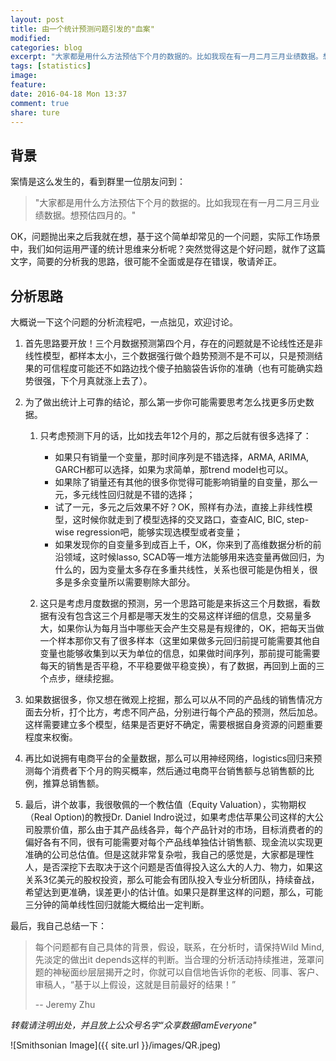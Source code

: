 ```yaml
---
layout: post
title: 由一个统计预测问题引发的"血案"
modified:
categories: blog
excerpt: "大家都是用什么方法预估下个月的数据的。比如我现在有一月二月三月业绩数据。想预估四月的。OK，问题抛出来之后我就在想，基于这个简单却常见一个问题，实际工作场景中，我们如何运用严谨的统计思维来分析呢？突然觉得这是个好问题，就作了这篇文字，简要的分析我的思路，很可能不全面或是存在错误，敬请斧正" 
tags: [statistics]
image:
feature:
date: 2016-04-18 Mon 13:37
comment: true
share: ture
---
```


## 背景
案情是这么发生的，看到群里一位朋友问到：

> "大家都是用什么方法预估下个月的数据的。比如我现在有一月二月三月业绩数据。想预估四月的。"

OK，问题抛出来之后我就在想，基于这个简单却常见的一个问题，实际工作场景中，我们如何运用严谨的统计思维来分析呢？突然觉得这是个好问题，就作了这篇文字，简要的分析我的思路，很可能不全面或是存在错误，敬请斧正。

## 分析思路

大概说一下这个问题的分析流程吧，一点拙见，欢迎讨论。

1. 首先思路要开放！三个月数据预测第四个月，存在的问题就是不论线性还是非线性模型，都样本太小，三个数据强行做个趋势预测不是不可以，只是预测结果的可信程度可能还不如路边找个傻子拍脑袋告诉你的准确（也有可能确实趋势很强，下个月真就涨上去了）。

2. 为了做出统计上可靠的结论，那么第一步你可能需要思考怎么找更多历史数据。

    1. 只考虑预测下月的话，比如找去年12个月的，那之后就有很多选择了：
        * 如果只有销量一个变量，那时间序列是不错选择，ARMA, ARIMA, GARCH都可以选择，如果为求简单，那trend model也可以。
        * 如果除了销量还有其他的很多你觉得可能影响销量的自变量，那么一元，多元线性回归就是不错的选择；
        * 试了一元，多元之后效果不好？OK，照样有办法，直接上非线性模型，这时候你就走到了模型选择的交叉路口，查查AIC, BIC, step-wise regression吧，能够实现选模型或者变量；
        * 如果发现你的自变量多到成百上千，OK，你来到了高维数据分析的前沿领域，这时候lasso, SCAD等一堆方法能够用来选变量再做回归，为什么的，因为变量太多存在多重共线性，关系也很可能是伪相关，很多是多余变量所以需要剔除大部分。
    
    2. 这只是考虑月度数据的预测，另一个思路可能是来拆这三个月数据，看数据有没有包含这三个月都是哪天发生的交易这样详细的信息，交易量多大，如果你认为每月当中哪些天会产生交易是有规律的，OK，把每天当做一个样本那你又有了很多样本（这里如果做多元回归前提可能需要其他自变量也能够收集到以天为单位的信息，如果做时间序列，那前提可能需要每天的销售是否平稳，不平稳要做平稳变换），有了数据，再回到上面的三个点步，继续挖掘。

3. 如果数据很多，你又想在微观上挖掘，那么可以从不同的产品线的销售情况方面去分析，打个比方，考虑不同产品，分别进行每个产品的预测，然后加总。这样需要建立多个模型，结果是否更好不确定，需要根据自身资源的问题重要程度来权衡。

4. 再比如说拥有电商平台的全量数据，那么可以用神经网络，logistics回归来预测每个消费者下个月的购买概率，然后通过电商平台销售额与总销售额的比例，推算总销售额。

5. 最后，讲个故事，我很敬佩的一个教估值（Equity Valuation），实物期权（Real Option)的教授Dr. Daniel Indro说过，如果考虑估苹果公司这样的大公司股票价值，那么由于其产品线各异，每个产品针对的市场，目标消费者的的偏好各有不同，很有可能需要对每个产品线单独估计销售额、现金流以实现更准确的公司总估值。但是这就非常复杂啦，我自己的感觉是，大家都是理性人，是否深挖下去取决于这个问题是否值得投入这么大的人力、物力，如果这关系3亿美元的股权投资，那么可能会有团队投入专业分析团队，持续奋战，希望达到更准确，误差更小的估计值。如果只是群里这样的问题，那么，可能三分钟的简单线性回归就能大概给出一定判断。

最后，我自己总结一下：

> 每个问题都有自己具体的背景，假设，联系，在分析时，请保持Wild Mind, 先淡定的做出it depends这样的判断。当合理的分析活动持续推进，笼罩问题的神秘面纱层层揭开之时，你就可以自信地告诉你的老板、同事、客户、审稿人，“基于以上假设，这就是目前最好的结果！”
>
> -- Jeremy Zhu

*转载请注明出处，并且放上公众号名字“众享数据IamEveryone"*

![Smithsonian Image]({{ site.url }}/images/QR.jpeg)
